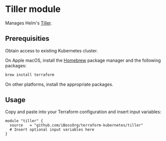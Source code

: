 # Tiller module

Manages Helm's [Tiller](https://helm.sh).

## Prerequisities

Obtain access to existing Kubernetes cluster.

On Apple macOS, install the [Homebrew](https://brew.sh) package manager and
the following packages:
```bash
brew install terraform
```
On other platforms, install the appropriate packages.

## Usage

Copy and paste into your Terraform configuration and insert input variables:
```hcl
module "tiller" {
  source   = "github.com/iBossOrg/terraform-kubernetes/tiller"
  # Insert optional input variables here
}
```
<!-- BEGINNING OF PRE-COMMIT-TERRAFORM DOCS HOOK -->
<!-- END OF PRE-COMMIT-TERRAFORM DOCS HOOK -->
